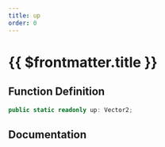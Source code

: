 ```yaml
---
title: up
order: 0
---
```


# {{ $frontmatter.title }}

## Function Definition

```ts
public static readonly up: Vector2;
```

## Documentation

<!--@include: ./parts/up.md-->
